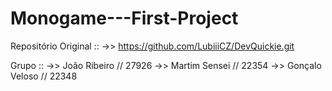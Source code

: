 # Monogame---First-Project

Repositório Original ::
 ->> https://github.com/LubiiiCZ/DevQuickie.git

Grupo :: 
 ->> João Ribeiro // 27926
 ->> Martim Sensei // 22354
 ->> Gonçalo Veloso // 22348

 

